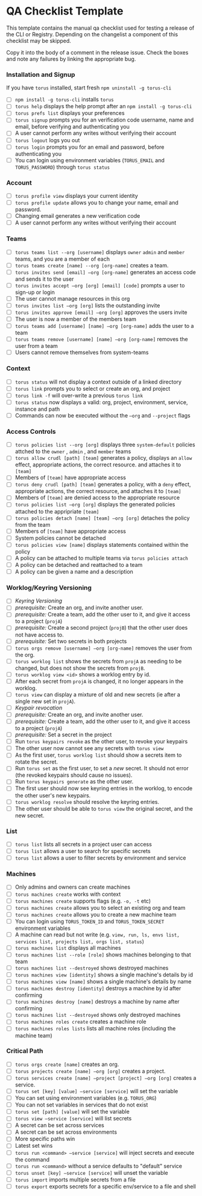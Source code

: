 # QA Checklist Template

This template contains the manual qa checklist used for testing a release of
the CLI or Registry. Depending on the changelist a component of this checklist
may be skipped.

Copy it into the body of a comment in the release issue. Check the boxes and
note any failures by linking the appropriate bug.

### Installation and Signup

If you have `torus` installed, start fresh `npm uninstall -g torus-cli`

- [ ]   `npm install -g torus-cli` installs `torus`
- [ ]   `torus help` displays the help prompt after an
        `npm install -g torus-cli`
- [ ]   `torus prefs list` displays your preferences
- [ ]   `torus signup` prompts you for an verification code username, name and
        email, before verifying and authenticating you
- [ ]   A user cannot perform any writes without verifying their account
- [ ]   `torus logout` logs you out
- [ ]   `torus login` prompts you for an email and password, before
        authenticating you
- [ ]   You can login using environment variables (`TORUS_EMAIL` and
        `TORUS_PASSWORD`) through `torus status`

### Account

- [ ]   `torus profile view` displays your current identity
- [ ]   `torus profile update` allows you to change your name, email and
        password.
- [ ]   Changing email generates a new verification code
- [ ]   A user cannot perform any writes without verifying their account

### Teams

- [ ]   `torus teams list --org [username]` displays `owner` `admin` and
        `member` teams, and you are a member of each
- [ ]   `torus teams create [name] --org [org-name]` creates a team.
- [ ]   `torus invites send [email] —org [org-name]` generates an access code
        and sends it to the user
- [ ]   `torus invites accept —org [org] [email] [code]` prompts a user to
        sign-up or login
- [ ]   The user cannot manage resources in this org
- [ ]   `torus invites list —org [org]` lists the outstanding invite
- [ ]   `torus invites approve [email] —org [org]` approves the users invite
- [ ]   The user is now a member of the members team
- [ ]   `torus teams add [username] [name] —org [org-name]` adds the user to a
        team
- [ ]   `torus teams remove [username] [name] —org [org-name]` removes the user
        from a team
- [ ]   Users cannot remove themselves from system-teams

### Context

- [ ]   `torus status` will not display a context outside of a linked directory
- [ ]   `torus link` prompts you to select or create an org, and project
- [ ]   `torus link -f` will over-write a previous `torus link`
- [ ]   `torus status` now displays a valid: org, project, environment, service,
        instance and path
- [ ]   Commands can now be executed without the `—org` and `--project` flags

### Access Controls

- [ ]   `torus policies list --org [org]` displays three `system-default`
        policies attched to the `owner` , `admin` , and `member` teams
- [ ]   `torus allow crudl [path] [team]` generates a policy, displays an
        `allow` effect, appropriate actions, the correct resource. and attaches
        it to `[team]`
- [ ]   Members of `[team]` have appropriate access
- [ ]   `torus deny crudl [path] [team]` generates a policy, with a `deny`
        effect, appropriate actions, the correct resource, and attaches it to
        `[team]`
- [ ]   Members of `[team]` are denied access to the appropriate resource
- [ ]   `torus policies list —org [org]` displays the generated policies
        attached to the appripriate `[team]`
- [ ]   `torus policies detach [name] [team] —org [org]` detaches the policy
        from the team
- [ ]   Members of `[team]` have appropriate access
- [ ]   System policies cannot be detached
- [ ]   `torus policies view [name]` displays statements contained within the
        policy
- [ ]   A policy can be attached to multiple teams via `torus policies attach`
- [ ]   A policy can be detached and reattached to a team
- [ ]   A policy can be given a name and a description

### Worklog/Keyring Versioning

- [ ]   *Keyring Versioning*
  - [ ]   *prerequisite:* Create an org, and invite another user.
  - [ ]   *prerequisite:* Create a team, add the other user to it, and give it
          access to a project (`projA`)
  - [ ]   *prerequisite:* Create a second project (`projB`) that the other user
          does not have access to.
  - [ ]   *prerequisite:* Set two secrets in both projects
  - [ ]   `torus orgs remove [username] —org [org-name]` removes the user from
          the org.
  - [ ]   `torus worklog list` shows the secrets from `projA` as needing to be
          changed, but does not show the secrets from `projB`.
  - [ ]   `torus worklog view <id>` shows a worklog entry by id.
  - [ ]   After each secret from `projA` is changed, it no longer appears in the
          worklog.
  - [ ]   `torus view` can display a mixture of old and new secrets (ie after a
          single new set in `projA`).
- [ ]   *Keypair revocation*
  - [ ]   *prerequisite:* Create an org, and invite another user.
  - [ ]   *prerequisite:* Create a team, add the other user to it, and give it
          access to a project (`projA`)
  - [ ]   *prerequisite:* Set a secret in the project
  - [ ]   Run `torus keypairs revoke` as the other user, to revoke your keypairs
  - [ ]   The other user now cannot see any secrets with `torus view`
  - [ ]   As the first user, `torus worklog list` should show a secrets item
          to rotate the secret.
  - [ ]   Run `torus set` as the first user, to set a *new* secret. It should
          not error (the revoked keypairs should cause no issues).
  - [ ]   Run `torus keypairs generate` as the other user.
  - [ ]   The first user should now see keyring entries in the worklog, to
          encode the other user's new keypairs.
  - [ ]   `torus worklog resolve` should resolve the keyring entries.
  - [ ]   The other user should be able to `torus view` the original secret,
          and the new secret.

### List

- [ ]   `torus list` lists all secrets in a project user can access
- [ ]   `torus list` allows a user to search for specific secrets
- [ ]   `torus list` allows a user to filter secrets by environment and service

### Machines

- [ ]   Only admins and owners can create machines
- [ ]   `torus machines create` works with context
- [ ]   `torus machines create` supports flags (e.g. `-o, -t` etc)
- [ ]   `torus machines create` allows you to select an existing org and team
- [ ]   `torus machines create` allows you to create a new machine team
- [ ]   You can login using `TORUS_TOKEN_ID` and `TORUS_TOKEN_SECRET`
        environment variables
- [ ]   A machine can read but not write (e.g. `view, run, ls, envs list,
        services list, projects list, orgs list, status`)
- [ ]   `torus machines list` displays all machines
- [ ]   `torus machines list --role [role]` shows machines belonging to that
        team
- [ ]   `torus machines list --destroyed` shows destroyed machines
- [ ]   `torus machines view [identity]` shows a single machine's details by id
- [ ]   `torus machines view [name]` shows a single machine's details by name
- [ ]   `torus machines destroy [identity]` destroys a machine by id after
        confirming
- [ ]   `torus machines destroy [name]` destroys a machine by name after
        confirming
- [ ]   `torus machines list --destroyed` shows only destroyed machines
- [ ]   `torus machines roles create` creates a machine role
- [ ]   `torus machines roles lists` lists all machine roles (including the
        machine team)

### Critical Path

- [ ]   `torus orgs create [name]` creates an org.
- [ ]   `torus projects create [name] —org [org]` creates a project.
- [ ]   `torus services create [name] —project [project] —org [org]` creates a
        service.
- [ ]   `torus set [key] [value] —service [service]` will set the variable
- [ ]   You can set using environment variables (e.g. `TORUS_ORG`)
- [ ]   You can not set variables in services that do not exist
- [ ]   `torus set [path] [value]` will set the variable
- [ ]   `torus view —service [service]` will list secrets
- [ ]   A secret can be set across services
- [ ]   A secret can be set across environments
- [ ]   More specific paths win
- [ ]   Latest set wins
- [ ]   `torus run <command> —service [service]` will inject secrets and execute
        the command
- [ ]   `torus run <command>` without a service defaults to "default" service
- [ ]   `torus unset [key] —service [service]` will unset the variable
- [ ]   `torus import` imports multiple secrets from a file
- [ ]   `torus export` exports secrets for a specific env/service to a file and shell
